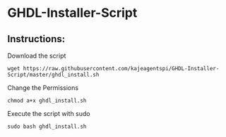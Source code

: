 # GHDL-Installer-Script
## Instructions:

Download the script

```wget https://raw.githubusercontent.com/kajeagentspi/GHDL-Installer-Script/master/ghdl_install.sh```

Change the Permissions

```chmod a+x ghdl_install.sh```

Execute the script with sudo

```sudo bash ghdl_install.sh```

